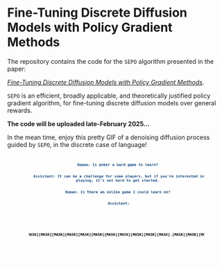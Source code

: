 # Fine-Tuning Discrete Diffusion Models with Policy Gradient Methods

The repository contains the code for the `SEPO` algorithm presented in the paper:

*[Fine-Tuning Discrete Diffusion Models with Policy Gradient Methods](https://arxiv.org/abs/2502.01384)*.

`SEPO` is an efficient, broadly applicable, and theoretically justified policy gradient algorithm, for fine-tuning discrete diffusion models over general rewards.

**The code will be uploaded late-February 2025...**

In the mean time, enjoy this pretty GIF of a denoising diffusion process guided by `SEPO`, in the discrete case of language!

<p align="center">
<img src="https://github.com/ozekri/SEPO/blob/main/img/denoising_RLHF.gif" width=80% height=80% alt>
</p>
